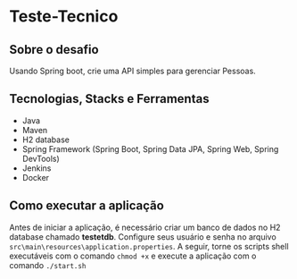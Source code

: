 # Teste-Tecnico
## Sobre o desafio
Usando Spring boot, crie uma API simples para gerenciar Pessoas.
## Tecnologias, Stacks e Ferramentas
- Java
- Maven
- H2 database
- Spring Framework (Spring Boot, Spring Data JPA, Spring Web, Spring DevTools)
- Jenkins
- Docker
## Como executar a aplicação
  Antes de iniciar a aplicação, é necessário criar um banco de dados no H2 database chamado **testetdb**. Configure seus usuário e senha no arquivo `src\main\resources\application.properties`. A seguir, torne os scripts shell executáveis com o comando `chmod +x` e execute a aplicação com o comando `./start.sh`
